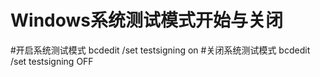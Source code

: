 Windows系统测试模式开始与关闭
==========================================================================================================================================================================
#开启系统测试模式
bcdedit /set testsigning on
#关闭系统测试模式
bcdedit /set testsigning OFF
